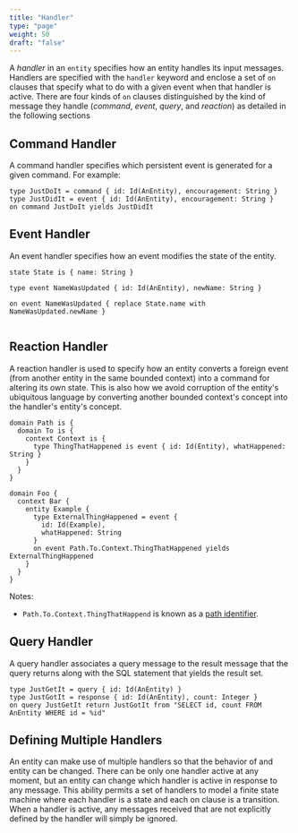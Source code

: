 ```yaml
---
title: "Handler"
type: "page"
weight: 50
draft: "false"
---
```


A _handler_ in an `entity` specifies how an entity handles its input messages.  
Handlers are specified with the `handler` keyword and enclose a set of `on` clauses that specify
what to do with a given event when that handler is active. There are four kinds of `on` clauses
distinguished by the kind of message they handle (_command_, _event_, _query_, and _reaction_) as
detailed in the following sections

## Command Handler
A command handler specifies which persistent event is generated for a given 
command.  For example:

```riddl
type JustDoIt = command { id: Id(AnEntity), encouragement: String }
type JustDidIt = event { id: Id(AnEntity), encouragement: String }
on command JustDoIt yields JustDidIt
```

## Event Handler
An event handler specifies how an event modifies the state of the entity. 
```riddl
state State is { name: String }

type event NameWasUpdated { id: Id(AnEntity), newName: String }

on event NameWasUpdated { replace State.name with NameWasUpdated.newName }
 
```
## Reaction Handler
A reaction handler is used to specify how an entity converts a foreign event 
(from another entity in the same bounded context) into a command for altering 
its own state. This is also
how we avoid corruption of the entity's ubiquitous language by converting 
another bounded context's concept into the handler's entity's concept. 
```riddl
domain Path is { 
  domain To is { 
    context Context is {
      type ThingThatHappened is event { id: Id(Entity), whatHappened: String }
    }
  }
}

domain Foo { 
  context Bar { 
    entity Example {
      type ExternalThingHappened = event { 
        id: Id(Example), 
        whatHappened: String 
      }
      on event Path.To.Context.ThingThatHappened yields ExternalThingHappened
    }
  }
}    
```
Notes:
* `Path.To.Context.ThingThatHappend` is known as a
  [path identifier](../../../../hierarchy#Path_Identifiers).

## Query Handler

A query handler associates a query message to the result message that the query returns along with
the SQL statement that yields the result set.

```riddl
type JustGetIt = query { id: Id(AnEntity) }
type JustGotIt = response { id: Id(AnEntity), count: Integer }
on query JustGetIt return JustGotIt from "SELECT id, count FROM AnEntity WHERE id = %id"
```

## Defining Multiple Handlers

An entity can make use of multiple handlers so that the behavior of and entity can be changed. There
can be only one handler active at any moment, but an entity can change which handler is active in
response to any message. This ability permits a set of handlers to model a finite state machine
where each handler is a state and each on clause is a transition. When a handler is active, any
messages received that are not explicitly defined by the handler will simply be ignored. 
